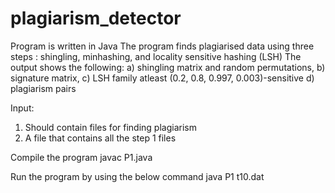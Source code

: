 # plagiarism_detector
Program is written in Java 
The program finds plagiarised data using three steps : shingling, minhashing, and locality sensitive hashing (LSH)
The output shows the following:
a) shingling matrix and random permutations,
b) signature matrix,
c) LSH family atleast (0.2, 0.8, 0.997, 0.003)-sensitive
d) plagiarism pairs

Input:
  1) Should contain files for finding plagiarism
  2) A file that contains all the step 1 files 
  

Compile the program
javac P1.java

Run the program by using the below command
java P1 t10.dat
